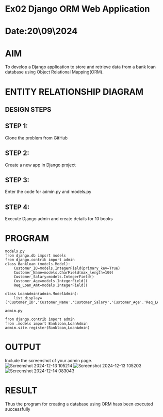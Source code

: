 # Ex02 Django ORM Web Application
# Date:20\09\2024
# AIM
To develop a Django application to store and retrieve data from a bank loan database using Object Relational Mapping(ORM).

# ENTITY RELATIONSHIP DIAGRAM
## DESIGN STEPS
## STEP 1:
Clone the problem from GitHub

## STEP 2:
Create a new app in Django project

## STEP 3:
Enter the code for admin.py and models.py

## STEP 4:
Execute Django admin and create details for 10 books

# PROGRAM
```
models.py
from django.db import models
from django.contrib import admin
class Bankloan (models.Model):
    Customer_ID=models.IntegerField(primary_key=True)
    Customer_Name=models.CharField(max_length=100)
    Customer_Salary=models.IntegerField()
    Customer_Age=models.IntegerField()
    Req_Loan_Amt=models.IntegerField()
 
class LoanAdmin(admin.ModelAdmin):
    list_display=('Customer_ID','Customer_Name','Customer_Salary','Customer_Age','Req_Loan_Amt')

admin.py

from django.contrib import admin
from .models import Bankloan,LoanAdmin
admin.site.register(Bankloan,LoanAdmin)

```
# OUTPUT
Include the screenshot of your admin page.
![Screenshot 2024-12-13 105214](https://github.com/user-attachments/assets/bee96b70-75e0-4b78-bea6-710c45a0dd22)
![Screenshot 2024-12-13 105203](https://github.com/user-attachments/assets/72433837-d91c-4795-9b86-a8f929e693e2)
![Screenshot 2024-12-14 083043](https://github.com/user-attachments/assets/2e1177d7-2dd6-44b0-88b7-863ecb81db51)

# RESULT
Thus the program for creating a database using ORM hass been executed successfully
